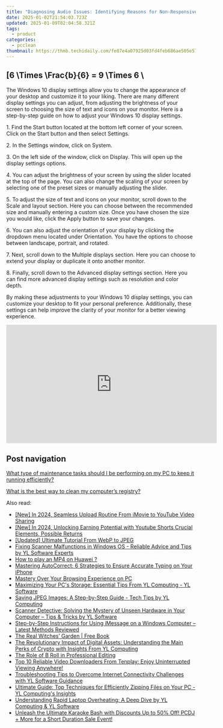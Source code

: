 ```yaml
---
title: "Diagnosing Audio Issues: Identifying Reasons for Non-Responsive Sound Cards - Tips by YL Software Experts"
date: 2025-01-02T21:54:03.723Z
updated: 2025-01-09T02:04:58.321Z
tags:
  - product
categories:
  - pcclean
thumbnail: https://thmb.techidaily.com/fe07e4a07925d03fd4feb686ae505e57245e98882a78ba5795218840cbfa3c62.JPG
---
```


## \[6 \Times \Frac{b}{6} = 9 \Times 6 \

The Windows 10 display settings allow you to change the appearance of your desktop and customize it to your liking. There are many different display settings you can adjust, from adjusting the brightness of your screen to choosing the size of text and icons on your monitor. Here is a step-by-step guide on how to adjust your Windows 10 display settings. 

1\. Find the Start button located at the bottom left corner of your screen. Click on the Start button and then select Settings.

2\. In the Settings window, click on System.

3\. On the left side of the window, click on Display. This will open up the display settings options. 

4\. You can adjust the brightness of your screen by using the slider located at the top of the page. You can also change the scaling of your screen by selecting one of the preset sizes or manually adjusting the slider.

5\. To adjust the size of text and icons on your monitor, scroll down to the Scale and layout section. Here you can choose between the recommended size and manually entering a custom size. Once you have chosen the size you would like, click the Apply button to save your changes.

6\. You can also adjust the orientation of your display by clicking the dropdown menu located under Orientation. You have the options to choose between landscape, portrait, and rotated.

7\. Next, scroll down to the Multiple displays section. Here you can choose to extend your display or duplicate it onto another monitor.

8\. Finally, scroll down to the Advanced display settings section. Here you can find more advanced display settings such as resolution and color depth. 

By making these adjustments to your Windows 10 display settings, you can customize your desktop to fit your personal preference. Additionally, these settings can help improve the clarity of your monitor for a better viewing experience.

<!-- affiliate ads begin -->
<iframe width="560" height="315" src="https://www.youtube.com/embed/wVVp-GggK3U?si=RJb1ClNQV7GjTu_3" title="YouTube video player" frameborder="0" allow="accelerometer; autoplay; clipboard-write; encrypted-media; gyroscope; picture-in-picture; web-share" referrerpolicy="strict-origin-when-cross-origin" allowfullscreen></iframe>
<!-- affiliate ads end -->

## Post navigation

[What type of maintenance tasks should I be performing on my PC to keep it running efficiently?](https://tools.techidaily.com/pcclean/products/)

[What is the best way to clean my computer’s registry?](https://tools.techidaily.com/pcclean/products/)

<ins class="adsbygoogle"
     style="display:block"
     data-ad-format="autorelaxed"
     data-ad-client="ca-pub-7571918770474297"
     data-ad-slot="1223367746"></ins>

<ins class="adsbygoogle"
     style="display:block"
     data-ad-client="ca-pub-7571918770474297"
     data-ad-slot="8358498916"
     data-ad-format="auto"
     data-full-width-responsive="true"></ins>

<span class="atpl-alsoreadstyle">Also read:</span>
<div><ul>
<li><a href="https://youtube-blog.techidaily.com/n-2024-seamless-upload-routine-from-imovie-to-youtube-video-sharing/"><u>[New] In 2024, Seamless Upload Routine From iMovie to YouTube Video Sharing</u></a></li>
<li><a href="https://youtube-webster.techidaily.com/n-2024-unlocking-earning-potential-with-youtube-shorts-crucial-elements-possible-returns/"><u>[New] In 2024, Unlocking Earning Potential with Youtube Shorts Crucial Elements, Possible Returns</u></a></li>
<li><a href="https://some-guidance.techidaily.com/updated-ultimate-tutorial-from-webp-to-jpeg/"><u>[Updated] Ultimate Tutorial From WebP to JPEG</u></a></li>
<li><a href="https://win-updates.techidaily.com/fixing-scanner-malfunctions-in-windows-os-reliable-advice-and-tips-by-yl-software-experts/"><u>Fixing Scanner Malfunctions in Windows OS - Reliable Advice and Tips by YL Software Experts</u></a></li>
<li><a href="https://blog-min.techidaily.com/how-to-play-an-mp4-on-huawei-by-aiseesoft-video-converter-play-mp4-on-android/"><u>How to play an MP4 on Huawei ?</u></a></li>
<li><a href="https://fox-that.techidaily.com/mastering-autocorrect-6-strategies-to-ensure-accurate-typing-on-your-iphone/"><u>Mastering AutoCorrect: 6 Strategies to Ensure Accurate Typing on Your iPhone</u></a></li>
<li><a href="https://win11-tips.techidaily.com/mastery-over-your-browsing-experience-on-pc/"><u>Mastery Over Your Browsing Experience on PC</u></a></li>
<li><a href="https://win-updates.techidaily.com/maximizing-your-pcs-storage-essential-tips-from-yl-computing-yl-software/"><u>Maximizing Your PC's Storage: Essential Tips From YL Computing - YL Software</u></a></li>
<li><a href="https://win-updates.techidaily.com/saving-jpeg-images-a-step-by-step-guide-tech-tips-by-yl-computing/"><u>Saving JPEG Images: A Step-by-Step Guide - Tech Tips by YL Computing</u></a></li>
<li><a href="https://win-updates.techidaily.com/scanner-detective-solving-the-mystery-of-unseen-hardware-in-your-computer-tips-and-tricks-by-yl-software/"><u>Scanner Detective: Solving the Mystery of Unseen Hardware in Your Computer – Tips & Tricks by YL Software</u></a></li>
<li><a href="https://some-tips.techidaily.com/step-by-step-instructions-for-using-imessage-on-a-windows-computer-latest-methods-reviewed/"><u>Step-by-Step Instructions for Using iMessage on a Windows Computer – Latest Methods Reviewed</u></a></li>
<li><a href="https://novels-ebooks.techidaily.com/2526821-9780007397280-the-real-witches-garden/"><u>The Real Witches’ Garden | Free Book</u></a></li>
<li><a href="https://win-updates.techidaily.com/the-revolutionary-impact-of-digital-assets-understanding-the-main-perks-of-crypto-with-insights-from-yl-computing/"><u>The Revolutionary Impact of Digital Assets: Understanding the Main Perks of Crypto with Insights From YL Computing</u></a></li>
<li><a href="https://vp-tips.techidaily.com/the-role-of-b-roll-in-professional-editing/"><u>The Role of B Roll in Professional Editing</u></a></li>
<li><a href="https://discover-alternatives.techidaily.com/top-10-reliable-video-downloaders-from-tenplay-enjoy-uninterrupted-viewing-anywhere/"><u>Top 10 Reliable Video Downloaders From Tenplay: Enjoy Uninterrupted Viewing Anywhere!</u></a></li>
<li><a href="https://win-updates.techidaily.com/troubleshooting-tips-to-overcome-internet-connectivity-challenges-with-yl-software-guidance/"><u>Troubleshooting Tips to Overcome Internet Connectivity Challenges with YL Software Guidance</u></a></li>
<li><a href="https://win-updates.techidaily.com/ultimate-guide-top-techniques-for-efficiently-zipping-files-on-your-pc-yl-computings-insights/"><u>Ultimate Guide: Top Techniques for Efficiently Zipping Files on Your PC - YL Computing's Insights</u></a></li>
<li><a href="https://win-updates.techidaily.com/understanding-rapid-laptop-overheating-a-deep-dive-by-yl-computing-and-yl-software/"><u>Understanding Rapid Laptop Overheating: A Deep Dive by YL Computing & YL Software</u></a></li>
<li><a href="https://win-updates.techidaily.com/unleash-the-ultimate-karaoke-bash-with-discounts-up-to-50-off-pcdj-plus-more-for-a-short-duration-sale-event/"><u>Unleash the Ultimate Karaoke Bash with Discounts Up to 50% Off! PCDJ + More for a Short Duration Sale Event!</u></a></li>
</ul></div>


